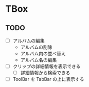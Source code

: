 # TBox

## TODO

- [ ] アルバムの編集
  - アルバムの削除
  - アルバム内の並べ替え
  - アルバム名の編集
- [ ] クリップの詳細情報を表示できる
  - [ ] 詳細情報から検索できる
- [ ] ToolBar を TabBar の上に表示する
